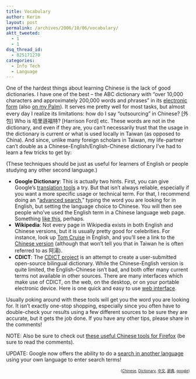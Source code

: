 ```yaml
---
title: Vocabulary
author: Kerim
layout: post
permalink: /archives/2006/10/06/vocabulary/
aktt_tweeted:
  - 1
  - 1
dsq_thread_id:
  - 825171270
categories:
  - Info Tech
  - Language
---
```

One of the hardest things about learning Chinese is the lack of good dictionaries. I have one of the best &#8211; the ABC dictionary with &#8220;over 10,000 characters and approximately 200,000 words and phrases&#8221; in its <a href="http://www.wenlin.com/gate.htm" onclick="_gaq.push(['_trackEvent', 'outbound-article', 'http://www.wenlin.com/gate.htm', 'electronic form']);" >electronic form</a> (also <a href="http://pleco.com/" onclick="_gaq.push(['_trackEvent', 'outbound-article', 'http://pleco.com/', 'on my Palm']);" >on my Palm</a>). It serves me pretty well for most tasks, but almost every day I realize its limitations: how do I say &#8220;outsourcing&#8221; in Chinese? [外包] Who is 哈里遜福特? [Harrison Ford] etc. These words are not in the dictionary, and even if they are, you can&#8217;t necessarily trust that the usage in the dictionary is current or what is used locally in Taiwan (as opposed to China). And since, unlike many foreign scholars in Taiwan, my life-partner can&#8217;t double as a Chinese-English/English-Chinese dictionary I&#8217;ve had to learn a few tricks to get by:

(These techniques should be just as useful for learners of English or people studying any other second language.)

  * **Google Dictionary**: This is actually two hints. First, you can give Google&#8217;s <a href="http://www.google.com/language_tools" onclick="_gaq.push(['_trackEvent', 'outbound-article', 'http://www.google.com/language_tools', 'translation tools']);" >translation tools</a> a try. But that isn&#8217;t always reliable, especially if you want a more specific usage or technical term. For that, I recommend doing an &#8220;<a href="http://www.google.com/advanced_search" onclick="_gaq.push(['_trackEvent', 'outbound-article', 'http://www.google.com/advanced_search', 'advanced search']);" >advanced search</a>,&#8221; typing the word you are looking for in English, but setting the language choice to Chinese. You will then see people who&#8217;ve used the English term in a Chinese language web page. Something <a href="http://www.merit-times.com.tw/list.asp?unid=27060" onclick="_gaq.push(['_trackEvent', 'outbound-article', 'http://www.merit-times.com.tw/list.asp?unid=27060', 'like this']);" >like this</a>, perhaps.
  * **Wikipedia**: Not every page in Wikipedia exists in both English and Chinese versions, but it is usually pretty good for celebrities. For instance, look up <a href="http://en.wikipedia.org/wiki/Tom_Cruise" onclick="_gaq.push(['_trackEvent', 'outbound-article', 'http://en.wikipedia.org/wiki/Tom_Cruise', 'Tom Cruise']);" >Tom Cruise</a> in English, and you&#8217;ll see a link to the <a href="http://zh.wikipedia.org/wiki/%E6%B9%AF%E5%A7%86%C2%B7%E5%85%8B%E9%AD%AF%E6%96%AF" onclick="_gaq.push(['_trackEvent', 'outbound-article', 'http://zh.wikipedia.org/wiki/%E6%B9%AF%E5%A7%86%C2%B7%E5%85%8B%E9%AD%AF%E6%96%AF', 'Chinese version']);" >Chinese version</a> (although that won&#8217;t tell you that in Taiwan he is often referred to as 阿湯).
  * **CDICT**: The <a href="http://www.mandarintools.com/cedict.html" onclick="_gaq.push(['_trackEvent', 'outbound-article', 'http://www.mandarintools.com/cedict.html', 'CDICT project']);" >CDICT project</a> is an attempt to create a user-submitted open-source bilingual dictionary. While the Chinese-English version is quite limited, the English-Chinese isn&#8217;t bad, and both offer many current terms not available in other sources. There are many interfaces which make use of CDICT, on the web, on the desktop, or on your portable electronic device. Here is one quick and easy to use <a href="http://cdict.giga.net.tw/" onclick="_gaq.push(['_trackEvent', 'outbound-article', 'http://cdict.giga.net.tw/', 'web interface']);" >web interface</a>.

Usually poking around with these tools will get you the word you are looking for. It isn&#8217;t exactly one-stop shopping, especially since you often have to double-check your results using a few different sources to be sure they are accurate, but it gets the job done. If you have any other tips, please share in the comments!

NOTE: Also be sure to check out <a href="http://pinyin.info/news/2006/firefox-extensions-for-mandarin-chinese-texts/" onclick="_gaq.push(['_trackEvent', 'outbound-article', 'http://pinyin.info/news/2006/firefox-extensions-for-mandarin-chinese-texts/', 'these useful Chinese tools for Firefox']);" >these useful Chinese tools for Firefox</a> (be sure to read the comments).

UPDATE: Google now offers the ability to do a <a href="http://pinyin.info/news/2007/googles-new-cross-language-information-retrieval/" onclick="_gaq.push(['_trackEvent', 'outbound-article', 'http://pinyin.info/news/2007/googles-new-cross-language-information-retrieval/', 'search in another language']);" >search in another language</a> using your own language to enter search terms!

<p style="text-align: right">
  <span style="font-size: x-small">{<a href="http://www.technorati.com/tag/Chinese" onclick="_gaq.push(['_trackEvent', 'outbound-article', 'http://www.technorati.com/tag/Chinese', 'Chinese']);"  rel="tag">Chinese</a>, <a href="http://www.technorati.com/tag/Dictionary" onclick="_gaq.push(['_trackEvent', 'outbound-article', 'http://www.technorati.com/tag/Dictionary', 'Dictionary']);"  rel="tag">Dictionary</a>, <a href="http://www.technorati.com/tag/中文" onclick="_gaq.push(['_trackEvent', 'outbound-article', 'http://www.technorati.com/tag/中文', '中文']);"  rel="tag">中文</a>, <a href="http://www.technorati.com/tag/辭典" onclick="_gaq.push(['_trackEvent', 'outbound-article', 'http://www.technorati.com/tag/辭典', '辭典']);"  rel="tag">辭典</a>, <a href="http://www.technorati.com/tag/google" onclick="_gaq.push(['_trackEvent', 'outbound-article', 'http://www.technorati.com/tag/google', 'google']);"  rel="tag">google</a>}</span>


<!-- technorati tags end -->

